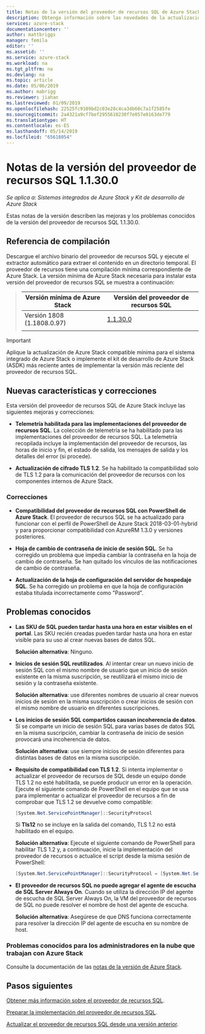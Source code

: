 ```yaml
---
title: Notas de la versión del proveedor de recursos SQL de Azure Stack 1.1.30.0 | Microsoft Docs
description: Obtenga información sobre las novedades de la actualización del proveedor de recursos SQL de Azure Stack más reciente, incluidos los problemas conocidos y dónde descargarla.
services: azure-stack
documentationcenter: ''
author: mattbriggs
manager: femila
editor: ''
ms.assetid: ''
ms.service: azure-stack
ms.workload: na
ms.tgt_pltfrm: na
ms.devlang: na
ms.topic: article
ms.date: 05/06/2019
ms.author: mabrigg
ms.reviewer: jiahan
ms.lastreviewed: 01/09/2019
ms.openlocfilehash: 22525fc9109bd2c03e28c4ca34b60c7a1f2585fe
ms.sourcegitcommit: 2a4321a9cf7bef2955610230f7e057e0163de779
ms.translationtype: HT
ms.contentlocale: es-ES
ms.lasthandoff: 05/14/2019
ms.locfileid: "65618054"
---
```

# <a name="sql-resource-provider-11300-release-notes"></a>Notas de la versión del proveedor de recursos SQL 1.1.30.0

*Se aplica a: Sistemas integrados de Azure Stack y Kit de desarrollo de Azure Stack*

Estas notas de la versión describen las mejoras y los problemas conocidos de la versión del proveedor de recursos SQL 1.1.30.0.

## <a name="build-reference"></a>Referencia de compilación
Descargue el archivo binario del proveedor de recursos SQL y ejecute el extractor automático para extraer el contenido en un directorio temporal. El proveedor de recursos tiene una compilación mínima correspondiente de Azure Stack. La versión mínima de Azure Stack necesaria para instalar esta versión del proveedor de recursos SQL se muestra a continuación:

> |Versión mínima de Azure Stack|Versión del proveedor de recursos SQL|
> |-----|-----|
> |Versión 1808 (1.1808.0.97)|[1.1.30.0](https://aka.ms/azurestacksqlrp11300)|
> |     |     |

> [!IMPORTANT]
> Aplique la actualización de Azure Stack compatible mínima para el sistema integrado de Azure Stack o implemente el kit de desarrollo de Azure Stack (ASDK) más reciente antes de implementar la versión más reciente del proveedor de recursos SQL.

## <a name="new-features-and-fixes"></a>Nuevas características y correcciones
Esta versión del proveedor de recursos SQL de Azure Stack incluye las siguientes mejoras y correcciones:

- **Telemetría habilitada para las implementaciones del proveedor de recursos SQL**. La colección de telemetría se ha habilitado para las implementaciones del proveedor de recursos SQL. La telemetría recopilada incluye la implementación del proveedor de recursos, las horas de inicio y fin, el estado de salida, los mensajes de salida y los detalles del error (si procede).

- **Actualización de cifrado TLS 1.2**. Se ha habilitado la compatibilidad solo de TLS 1.2 para la comunicación del proveedor de recursos con los componentes internos de Azure Stack. 

### <a name="fixes"></a>Correcciones

- **Compatibilidad del proveedor de recursos SQL con PowerShell de Azure Stack**. El proveedor de recursos SQL se ha actualizado para funcionar con el perfil de PowerShell de Azure Stack 2018-03-01-hybrid y para proporcionar compatibilidad con AzureRM 1.3.0 y versiones posteriores.

- **Hoja de cambio de contraseña de inicio de sesión SQL**. Se ha corregido un problema que impedía cambiar la contraseña en la hoja de cambio de contraseña. Se han quitado los vínculos de las notificaciones de cambio de contraseña.

- **Actualización de la hoja de configuración del servidor de hospedaje SQL**. Se ha corregido un problema en que la hoja de configuración estaba titulada incorrectamente como "Password".

## <a name="known-issues"></a>Problemas conocidos 

- **Las SKU de SQL pueden tardar hasta una hora en estar visibles en el portal**. Las SKU recién creadas pueden tardar hasta una hora en estar visible para su uso al crear nuevas bases de datos SQL. 

    **Solución alternativa**: Ninguno.

- **Inicios de sesión SQL reutilizados**. Al intentar crear un nuevo inicio de sesión SQL con el mismo nombre de usuario que un inicio de sesión existente en la misma suscripción, se reutilizará el mismo inicio de sesión y la contraseña existente. 

    **Solución alternativa**: use diferentes nombres de usuario al crear nuevos inicios de sesión en la misma suscripción o crear inicios de sesión con el mismo nombre de usuario en diferentes suscripciones.

- **Los inicios de sesión SQL compartidos causan incoherencia de datos**. Si se comparte un inicio de sesión SQL para varias bases de datos SQL en la misma suscripción, cambiar la contraseña de inicio de sesión provocará una incoherencia de datos.

    **Solución alternativa**: use siempre inicios de sesión diferentes para distintas bases de datos en la misma suscripción.

- **Requisito de compatibilidad con TLS 1.2**. Si intenta implementar o actualizar el proveedor de recursos de SQL desde un equipo donde TLS 1.2 no esté habilitada, se puede producir un error en la operación. Ejecute el siguiente comando de PowerShell en el equipo que se usa para implementar o actualizar el proveedor de recursos a fin de comprobar que TLS 1.2 se devuelve como compatible:

  ```powershell
  [System.Net.ServicePointManager]::SecurityProtocol
  ```

  Si **Tls12** no se incluye en la salida del comando, TLS 1.2 no está habilitado en el equipo.

    **Solución alternativa**: Ejecute el siguiente comando de PowerShell para habilitar TLS 1.2 y, a continuación, inicie la implementación del proveedor de recursos o actualice el script desde la misma sesión de PowerShell:

    ```powershell
    [System.Net.ServicePointManager]::SecurityProtocol = [System.Net.SecurityProtocolType]::Tls12
    ```
- **El proveedor de recursos SQL no puede agregar el agente de escucha de SQL Server Always On**. Cuando se utiliza la dirección IP del agente de escucha de SQL Server Always On, la VM del proveedor de recursos de SQL no puede resolver el nombre de host del agente de escucha.

    **Solución alternativa**: Asegúrese de que DNS funciona correctamente para resolver la dirección IP del agente de escucha en su nombre de host.
    
### <a name="known-issues-for-cloud-admins-operating-azure-stack"></a>Problemas conocidos para los administradores en la nube que trabajan con Azure Stack
Consulte la documentación de las [notas de la versión de Azure Stack](azure-stack-servicing-policy.md).

## <a name="next-steps"></a>Pasos siguientes
[Obtener más información sobre el proveedor de recursos SQL](azure-stack-sql-resource-provider.md).

[Preparar la implementación del proveedor de recursos SQL](azure-stack-sql-resource-provider-deploy.md#prerequisites).

[Actualizar el proveedor de recursos SQL desde una versión anterior](azure-stack-sql-resource-provider-update.md). 